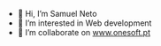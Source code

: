 - 👋 Hi, I’m Samuel Neto
- 👀 I’m interested in Web development
- 💞️ I’m collaborate on www.onesoft.pt
<!---
sarneto/sarneto is a ✨ special ✨ repository because its `README.md` (this file) appears on your GitHub profile.
You can click the Preview link to take a look at your changes.
--->
